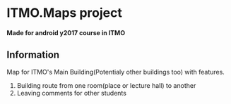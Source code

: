# ITMO.Maps project
#### Made for android y2017 course in ITMO

## Information
Map for ITMO's Main Building(Potentialy other buildings too) with features.  
1. Building route from one room(place or lecture hall) to another  
2. Leaving comments for other students  

